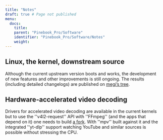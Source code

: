 ```yaml
---
title: "Notes"
draft: true # Page not published
menu:
  docs:
    title:
    parent: "Pinebook_Pro/Software"
    identifier: "Pinebook_Pro/Software/Notes"
    weight:
---
```


## Linux, the kernel, downstream source

Although the current upstream version boots and works, the development of new features and other improvements is still ongoing. The results (including detailed changelogs) are published on [megi’s tree](https://github.com/megous/linux/tags).

## Hardware-accelerated video decoding

Drivers for accelerated video decoding are available in the current kernels but to use the ''v4l2-request'' API with ''FFmpeg'' (and the apps that depend on it) one needs to build [a fork](https://github.com/jernejsk/FFmpeg/branches). With ''mpv'' built against it and the integrated ''yt-dlp'' support watching YouTube and similar sources is possible without stressing the CPU.
